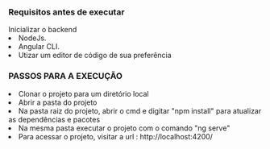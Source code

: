 <h3>Requisitos antes de executar</h3

<li>Inicializar o backend<br></li>
<li>NodeJs.<br/></li>
<li>Angular CLI.<br></li>
<li>Utizar um editor de código de sua preferência<br></li>


<h3>PASSOS PARA A EXECUÇÃO</h3>
<li>Clonar o projeto para um diretório local<br/>
<li>Abrir a pasta do projeto<br/>
<li>Na pasta raiz do projeto, abrir o cmd e digitar "npm install" para atualizar as dependências e pacotes
<li>Na mesma pasta executar o projeto com o comando "ng serve" <br/>
<li>Para acessar o projeto, visitar a url : http://localhost:4200/ </li>
